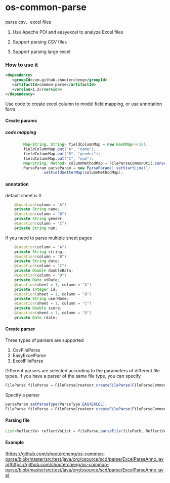 # os-common-parse
parse csv、excel files 

1. Use Apache POI and easyexcel to analyze Excel files

2. Support parsing CSV files

3. Support parsing large excel 

### How to use it
```xml
<dependency>
   <groupId>com.github.shootercheng</groupId>
   <artifactId>common-parse</artifactId>
   <version>1.2</version>
</dependency>
```



Use code to create excel column to model field mapping, or use annotation form

#### Create params
##### code mapping
```java
        Map<String, String> fieldColumnMap = new HashMap<>(16);
        fieldColumnMap.put("A", "name");
        fieldColumnMap.put("B", "gender");
        fieldColumnMap.put("C", "num");
        Map<String, Method> columnMethodMap = FileParseCommonUtil.convertToColumnMethodMap(UserInfo.class, fieldColumnMap);
        ParseParam parseParam = new ParseParam().setStartLine(1)
                .setFieldSetterMap(columnMethodMap);
```
#### annotation
default sheet is 0
```java
    @Location(column = "A")
    private String name;
    @Location(column = "B")
    private String gender;
    @Location(column = "C")
    private String num;
```

If you need to parse multiple sheet pages
```java
    @Location(column = "A")
    private String string;
    @Location(column = "B")
    private String date;
    @Location(column = "C")
    private Double doubleData;
    @Location(column = "D")
    private Date utDate;
    @Location(sheet = 1, column = "A")
    private Integer id;
    @Location(sheet = 1, column = "B")
    private String userName;
    @Location(sheet = 1, column = "C")
    private Double score;
    @Location(sheet = 1, column = "D")
    private Date rdate;
```

#### Create parser

Three types of parsers are supported 

1. CsvFileParse
2. EasyExcelParse
3. ExcelFileParse

Different parsers are selected according to the parameters of different file types. If you have a parser of the same file type, you can specify

```java
FileParse fileParse = FileParseCreateor.createFileParse(FileParseCommonUtil.findParserType(filePath, parseParam));
```

Specify a parser

```java
parseParam.setParseType(ParseType.EASYEXCEL);
FileParse fileParse = FileParseCreateor.createFileParse(FileParseCommonUtil.findParserType(filePath, parseParam));
```

#### Parsing file
```java
List<ReflectVo> reflectVoList = fileParse.parseFile(filePath, ReflectVo.class, parseParam);
```

#### Example

[https://github.com/shootercheng/os-common-parse/blob/master/src/test/java/org/osource/scd/parse/ExcelParseAnno.java](https://github.com/shootercheng/os-common-parse/blob/master/src/test/java/org/osource/scd/parse/ExcelParseAnno.java)